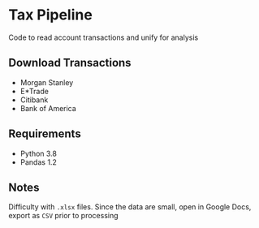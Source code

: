 # Tax Pipeline
Code to read account transactions and unify for analysis

## Download Transactions
- Morgan Stanley
- E*Trade
- Citibank
- Bank of America

## Requirements
- Python 3.8
- Pandas 1.2

## Notes
Difficulty with `.xlsx` files.
Since the data are small, open in Google Docs, export as `CSV`
  prior to processing